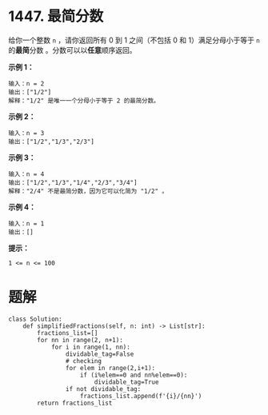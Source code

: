 # 1447. 最简分数
给你一个整数 `n` ，请你返回所有 0 到 1 之间（不包括 0 和 1）满足分母小于等于  `n` 的**最简**分数 。分数可以以**任意**顺序返回。

 

**示例 1：**
```shell
输入：n = 2
输出：["1/2"]
解释："1/2" 是唯一一个分母小于等于 2 的最简分数。
```
**示例 2：**
```shell
输入：n = 3
输出：["1/2","1/3","2/3"]
```
**示例 3：**
```shell
输入：n = 4
输出：["1/2","1/3","1/4","2/3","3/4"]
解释："2/4" 不是最简分数，因为它可以化简为 "1/2" 。
```
**示例 4：**
```shell
输入：n = 1
输出：[]
```

**提示：**

```
1 <= n <= 100
```


# 题解
```
class Solution:
    def simplifiedFractions(self, n: int) -> List[str]:
        fractions_list=[]
        for nn in range(2, n+1):
            for i in range(1, nn):
                dividable_tag=False
                # checking
                for elem in range(2,i+1):
                    if (i%elem==0 and nn%elem==0):
                        dividable_tag=True
                if not dividable_tag:
                    fractions_list.append(f'{i}/{nn}')
        return fractions_list
```
